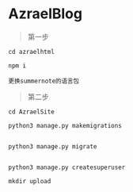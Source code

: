 # AzraelBlog

> 第一步

```shell
cd azraelhtml

npm i

更换summernote的语言包
```

> 第二步

```shell
cd AzraelSite

python3 manage.py makemigrations


python3 manage.py migrate


python3 manage.py createsuperuser

mkdir upload
```



